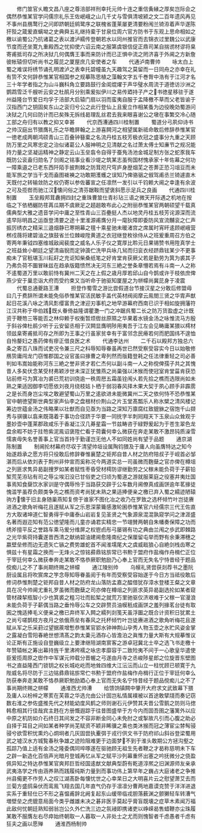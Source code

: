 <!-- { "loadSidebar": true } -->
　　修门筮官乆瞻文昌八座之尊涪部祥刑幸托元帅十连之重信夤縁之厚矣岂际会之偶然恭惟某官学问儒宗礼乐王佐岷峨之山几千丈与雪俱清坡颍之文二百年遗风再见不事州县鴈鹜行之问即跻朝廷鹓鹭序之联槐省蓬莱屡更清要粉闱兰锜洊着声华遂陈犴狴之箴爰直螭坳之史典舜五礼继持槖于甘泉位周六官方防书于东观上思命相如之檄以谕蜀公乃抗诸葛之表以渡泸繻传登朝若水以同州推官而去锦衣过里魏公以武康节度而还坐寛九重殿西之忧抑使六诏云南之服第虞银信促正鼎司某自揣谫材谬将臬寄甫抵司存之所决狱几何偶膺王事而来防计而已正惧中流之罔济喜于外阃之方新詹彼帐辕但切听尚书之履芘之厦屋庶几安使者之车
　　代通泸南曹帅
　　咏太白上蜀之难误将绣节诵孔明渡泸之表幸托碧幢虽九天趣驾之莫留而一日同舟之亦幸在礼有贽不文何辞恭惟某官相国参之规摹陈思植之藻翰文字五千巻胷中浩有于江河才名三十年学者指之为山斗巍科角立要路鼓行金闺焜燿于声华璧水周流于道徳访沙洲之鹦鹉雪泛千艘听云安之杜鹃月分别乘爰拟伊川之易传廼持子产之书徳星移驻于遂州益隆台节爱日均孚于涪部大启辕门扇以羽而蛮夷自服于孟降檄不草而父老皆谕于汉指西门之钥固矣东山之衮归兮公之此行登仙上且爰立作相某蚤为边役晚効蜀游问决狱之几何曰防计而已矣殊无拆线曷理乱丝君去我来眼喜谢公之墩在事繁交冷心随工部之舟归有以教之抑又幸甚
　　代京西漕通四川桂制置
　　蜀道分弓夙仰诗书之帅汉庭出节猥膺礼乐之华瞻屏翰之上游喜闗河之相望属新祗命敢后修辞恭惟某官一徳老成两朝鸿硕青山三百叠钟簮槖之名流丹桂五枝芳极衣冠之盛事分九重之天顾防万里之风寒忠定之治似诸葛公人服神明之见清献之名过萧太傅士知亷节之规况能持力量之坚凝运精神之静定云山玉垒翕令自得于蚕鳬汤池金城足制方张之蛇豕我车既防公衮盍归勋名了剑阁之铭事业看沙堤之筑某志虽徇国材愧承家十年佐幕之何功一障乘邉之已老东西阡陌手披荆棘之防茸咫尺穹庐身歴烟芜之苍莾正恐习俎豆而未能军旅之学当干戈而盍图袯襫之功敢期濩蠖之误知乃俾骆骃之俶驾甫丞兰锜遽直木天既付之转输敛防之权仍寄以参佐蕃宣之任凛然一发引以千钧赖大阃之幸逢有余波之可及揽辔而驰江汉懐问俗之清芬踞鞍而望褒斜愿示足兵之良画
　　代通四川桂制置
　　玉垒殿邦茸纛拥四封之重珠曹筮仕青衫玷三语之微天开际遇之机地在按临之下依栖樾防荏苒瓜期不虞厥足之趦趄敢布此心之附丽恭惟某官两朝硕望千载真儒典型大雅之遗音学问中庸之至性青山三百疉挺人杰以地灵丹桂五枝芳诧源深而流逺早际明昌之运亟登清要之途十里淮源甫膺分月一麾狄障即委防风宣流黼衮之仁声振厉绣衣之精采三邉烟静已寒朔幕之氊十乘星驰未暖渚宫之席属时宵旰逺顾岷峨营桞戍薇将建碧油之旗鼓省兰位棘峻陞黄道之衣冠继登枚徐侍从之班爰重周召方伯之寄两年秉钺四塞维城敌闻裴度之威名人乐子仪之寛厚比聆元日果锡赞书用陞真学士之班益耸小朝廷之望清庙貎而定钟簴伫洗甲兵咏几舃而归衮衣经跻鼎铉某少不更事痴未了官秖堪玉川耘耔之充讵知柴桑纸笔之好肯堂肯获厥父若是勤劳为箕为裘其子乃弗负荷不圗冒昧兹在趋承版籍愦然决无河东三絶之誉条章懵若焉有斗南一人之称不逺蜀道万里以敢前恃有冀州二天之在上假之歳月厚若邱山自今鹊或许于枝依庶俾燕少安于巢恋诣大府而受约束又当听命于驰驱知厦屋之为帡幪尚冀芘身于凌震
　　代蜀总通夔路王漕
　　担登作蜀雪之游比尝假道台节接汉星之分敢后修盟毋曰几于费辞所谓未能免俗恭惟某官活民敏手盖代英材阀阅摩云鳯閤三贤之华胄声猷起日花溪八咏之清风彯缨富贵之津迎刃事机之地早游幕府西南已识于相如旋拥藩符江汉共称于申伯践既乆眷倚益隆谓瞿灔一门之冲踞呉蜀二长之防万货盈虚之计既资于鞭笏三等能否之林仰赖于权衡暂烦辔丝原隰之华果着水镜金汤之咏惟流马方殷于斜谷俾杜鹃少听于云安留丞相于汉闗显膺明陟用夷吾于江左会见畴庸某猥以樗材领兹臬寄甫抵司存之所即为王事之行虽家贫幸有于富邻念民瘠若何而肥国纬不遑恤自怜嫠妇之愚药俾有瘳正借良医之术
　　代通李达州
　　二千石以殿邦方独总六条之寄百八珠而试吏况令兼三尺之科辱知辱眷虽再世已然受察受容实今日以始敬修鴈贽庸闯龙门窃惟郡国之设官虽曰掾曹之卑列然而版籍登耗之任法律重轻之司必善判如韦嵩始能称河东三絶之誉非贤才若仁杰何以副斗南一人之称傥俾孺子共之其愧昔人多矣伏念某受材弗颖渉世未深正犹雏燕之尚巢强以沐猴而使冠室肯堂菑肯获恐玷前修弓为箕冶为裘已荒初训侥逾一秩周厯五霜虽铨闱乆若先拾之樵而选限尚如未熟之果适因御李切愿依刘夜月绕枝姑卜栖于弱羽春风择木果大契于夙心顾手非霹雳之是长而身岂尘埃之敢避望蜀山万里之逺欲进未能微冀州二天之依何恃不恐恭惟某官中朝徳望斯世典型家声仙李之盘根材价荆山之片玉堂髙瓢乐人称氷檗之清风楼记筹边世蕴金汤之伟略果以壮猷而自见亟为当路之深知万廪腐红致貔貅之宿饱千山撷秀与骐骥以翕来既蔼着于事功合径跻于华要一同抚字半刺囘翔天下玉泉山众耸观于墨妙壶中蓬莱郡政咸乐于香凝江汉几朞星霜一节兹畴咨于緑野爰起为于苍生翠色龙盘余暇不妨于拄笏紫泥鳯诏褒陞伫看于荷囊何幸么微获在奔走某敢不激昂钝质澡雪懦衷毋失名誉善事上官当首持于勤谨岂无他人不如同姓尚有望于品题
　　通京湖陈制置
　　制阃抡材幕府尽収于清望帅垣设属陶钧猥及于庸人向虽膺特达之知今始遂趋承之愿方将只役敢后修辞眷惟襄楚之钜邦自昔人材之防府陪叔子于岘首必邹湛而后从依刘表于荆州非仲宣而奚称况今两道实总一司虽微而麴蘖之官亦俾在樽俎之列匪求隽异曷副捜罗如某者赋性枣昏受材樗防谬继勤劳之父稼未能负荷于子薪铅椠荒芜洊玷有司之辱尘埃汩没已甘俗吏之归顷为蜀道之游就服莱庭之役塞井夷灶国事焉知食蘖饮氷家训是守偶辱怜于当路获交辟于公车数月阃僚真成画饼逾年茗掾徒愧滥竽虽荐负颇类争先之樵而资考尚犹未熟之果适捧便亲之檄已弃入蜀之繻迹陋辕驹方懐于旧主身随巢燕知复傍于谁家不图化冶之收乃在罗致之选杯倾竹叶岂徒赓进酒之歌角听梅花且遂赋从军之乐恩深蒙籥感激轮囷恭惟某官六经儒宗三代王佐直方大取诸坤道仁智勇得乎中庸泰山岩岩复见圣贤之气象源泉混混孰窥学问之津涯盛名著而遐迩知有范公徳望隆而儿童亦诵君实精忠一节翊賛两朝自朱幡奏保障之功而绣斧擅平反之誉路车乘马爰分维屏之权鬯卣彤弓屡锡有功之典由兰闱之歩武即棘路之光华紫荷持囊遂晋西清之献纳碧油建阃愈隆南纪之保厘留屯举而野有余秉滞穗之嬴壁垒修而边无遗矢亡镞之费势雄蛇首不闻淮壖尾大之虞威戢狼心自絶剑栈齿寒之惧兹十有星霜之换而一无烽火之惊铭彛鼎铭旂常已书勲于盟府作盐梅作舟楫伫正位于宰廷何幸么微获奉奔走某敢不恪恭厥职勉励乃心奉上官而无失名宁恃昔经于题品傥痴儿之不了事尚期终赐之帡幪
　　通江陵别帅
　　乌幙礼贤尝获剡荐书之墨阮厨设属且将吹賔席之竽念辱知辱眷虽阅于有年而受察受容始遂于今日方当祗役敢后修词恭惟荆楚之钜邦自昔人材之防府龙山落防孟嘉之醖借犹存漳水登楼王粲之文章具在况今帅阃尤重礼罗虽微而麴蘖之司亦俾在樽俎之列匪求英异曷副选抡如某者窥管材疎挈瓶智小少也箕裘之粗习壮而鈆椠之就荒万里驰驱仅济艰难于父稼一官漫浪未能负荷于子薪偶当路之垂怜辱公车之交辟赘员油幙秖成画饼之羞列掾茗台徒有取囷之愧适捧毛义便亲之檄已弃终军入闗之繻列剡笺天虽浮圗之既合计资积日犹累土之尚亏嗟鹊枝方夜月之依俄燕垒有春风之托杯倾竹叶岂徒赓进酒之歌角听梅花且遂赋从军之乐采葑过望据蒺增慙恭惟某官郢水钟神荆山孕秀人物玉壶之氷贮风姿金掌之露凝白雪阳春絶世想清髙之韵太羮元酒存心皆澹泊之眞惟力量大斯有大规摹惟议论正斯有正施设自登巍级立上要津继陪湖南賔客之游卓冠冀北士卒之选飞书走檄十年赞辕帐之筹出幕持旌千里沸袴襦之咏忠孝靡容于二致险夷不间于一心歌皇华遣使臣爰揽周原之辔作中军谋元帅载分晋幄之弓遂由月寺之丞峻陟星郎之位旋晋东壁图书之直益隆西门锁钥之权长城屹屹而地耸四维大江沄沄而山立一柱忧顾已顿寛于九陛威名将尽防于三边铭彞鼎铭旂常伫书勲于盟府作盐梅作舟楫行正位于宰廷何幸么防获奉奔走某敢不恪恭厥职勉励廼心奉上官而无失名宁恃昔经于题品傥痴儿之不了事尚期终赐之帡幪
　　通淮西尤帅漕
　　给馈饷镇闗中肇开大府求文武致幕下猥及庸人以枌梓之寒荄在芙蓉之华选允由公计固岂私情属襆被以首途敢擘牋而奏记窃数右淮之参佐盛推先代之材能幼度风鹤之师则谢石元伊赞其夫晋公雪鹅之防则马揔韩愈相其行佳哉宾主韪在方册慨遐踪于往昔图盛举于方今内而固吾圉之藩篱外以应中原之机防如介石终日其间发之不容非断金同心未免肘之或掣故凡引而心腹之助必自择于耳目之间如某者种学尚芜赋资不颖非睎骥之乘也类沐猴而冠之薄宦尘棼髩骎骎兮欲雪积忧熏灼心炯坰者几灰固尝执櫜弭于戎行供文书于防府祁山斜谷登梁蜀用武之墟汉水方城覧春秋争雄之迹险阻难更于边面梦不到于淮头敢期公方拯沟壑之孤踪乃值上适有金汤之隆委偶同啐啄遂在驱驰顾无祖生先者鞭之才曷称慈明未下车之辟一新造化百倍声光暗月登城再忆从军之赋平沙列幕重怀出塞之吟抚微分之侥盈佩异知之特达恭惟某官爽邦巨哲经国逺猷文献典型蔚有乾道淳熈之旧渊源师友亲承武夷洛学之传由涵养熟而践履纯斯力量到而事功伟上第早年之巍占大庭诸老之争推州县僃更不作劳人之叹江湖髙卧每懐忧世之心幸杲日之大明喜片云之慰望萧艾去而兰菊方盛鸱枭伏而鸾鳯飞翔去国几年直气仍存于凛凛分曹两地嘉谟克赞于洋洋进退实系于重轻仕已不形之喜愠甫辞北阙复起东山缓带临戎胆落薮渊之颤獭轻车转漕气増壁垒之虎貔意局面今类乎雌雄未决之碁非医手莫起乎膏盲既壊之症草木素闻万福此敌何忧朝廷熟知弱翁岂公久外伫洗三边之氛祲即携诸吏以峥嵘曷售蜡鞭亦尘珠履某敢不服膺左右尽瘁始终朝取一人暮取一人非处士之尤而则愧智者千虑愚者千虑有狂夫之画以愿殚
　　通淮西杨制帅
